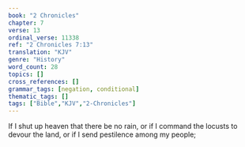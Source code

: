 ```yaml
---
book: "2 Chronicles"
chapter: 7
verse: 13
ordinal_verse: 11338
ref: "2 Chronicles 7:13"
translation: "KJV"
genre: "History"
word_count: 28
topics: []
cross_references: []
grammar_tags: [negation, conditional]
thematic_tags: []
tags: ["Bible","KJV","2-Chronicles"]
---
```

If I shut up heaven that there be no rain, or if I command the locusts to devour the land, or if I send pestilence among my people;
